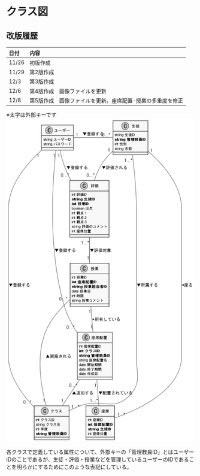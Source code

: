 # クラス図

## 改版履歴
|日付|内容|
|:--|:--|
|11/26|初版作成|
|11/29|第2版作成|
|12/3|第3版作成|
|12/6|第4版作成　画像ファイルを更新|
|12/8|第5版作成　画像ファイルを更新。座席配置-授業の多重度を修正|

※太字は外部キーです
![クラス図](class_diagram3.png)

各クラスで定義している属性について、外部キーの「管理教員ID」とはユーザーIDのことであるが、生徒・評価・授業などを管理しているユーザーのIDであることを明らかにするためにこのような表記にしている。